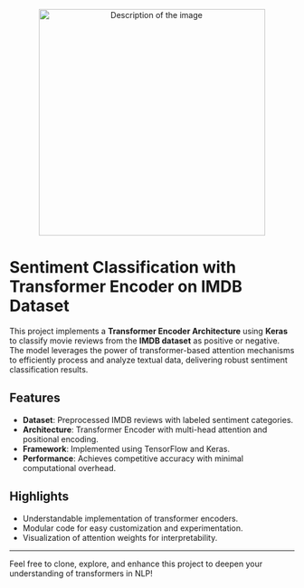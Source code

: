 <p align="center">
  <img src="![image](https://github.com/user-attachments/assets/996d4136-33e0-4f77-9fed-9b77d5491980)
" alt="Description of the image" width="400">
</p>

# Sentiment Classification with Transformer Encoder on IMDB Dataset

This project implements a **Transformer Encoder Architecture** using **Keras** to classify movie reviews from the **IMDB dataset** as positive or negative. The model leverages the power of transformer-based attention mechanisms to efficiently process and analyze textual data, delivering robust sentiment classification results.

## Features
- **Dataset**: Preprocessed IMDB reviews with labeled sentiment categories.
- **Architecture**: Transformer Encoder with multi-head attention and positional encoding.
- **Framework**: Implemented using TensorFlow and Keras.
- **Performance**: Achieves competitive accuracy with minimal computational overhead.

## Highlights
- Understandable implementation of transformer encoders.
- Modular code for easy customization and experimentation.
- Visualization of attention weights for interpretability.

---

Feel free to clone, explore, and enhance this project to deepen your understanding of transformers in NLP!
